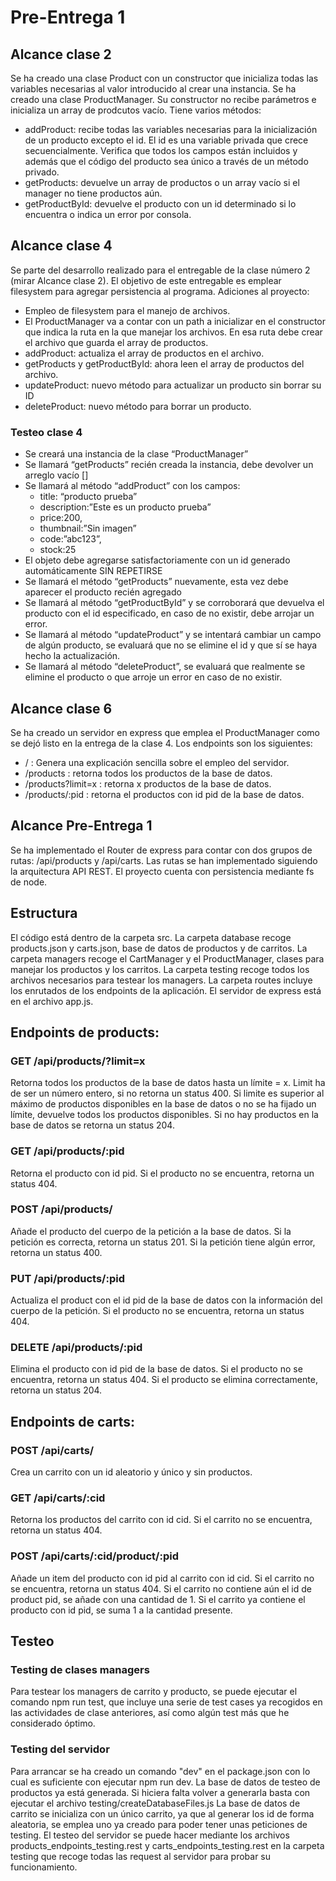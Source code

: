 # Pre-Entrega 1

## Alcance clase 2
Se ha creado una clase Product con un constructor que inicializa todas las variables necesarias al valor introducido al crear una instancia.
Se ha creado una clase ProductManager. Su constructor no recibe parámetros e inicializa un array de prodcutos vacío. Tiene varios métodos: 
- addProduct: recibe todas las variables necesarias para la inicialización de un producto excepto el id. El id es una variable privada que crece secuencialmente. Verifica que todos los campos están incluidos y además que el código del producto sea único a través de un método privado.
- getProducts: devuelve un array de productos o un array vacío si el manager no tiene productos aún.
- getProductById: devuelve el producto con un id determinado si lo encuentra o indica un error por consola.

## Alcance clase 4
Se parte del desarrollo realizado para el entregable de la clase número 2 (mirar Alcance clase 2). El objetivo de este entregable es emplear filesystem para agregar persistencia al programa. Adiciones al proyecto:
- Empleo de filesystem para el manejo de archivos.
- El ProductManager va a contar con un path a inicializar en el constructor que indica la ruta en la que manejar los archivos. En esa ruta debe crear el archivo que guarda el array de productos.
- addProduct: actualiza el array de productos en el archivo.
- getProducts y getProductById: ahora leen el array de productos del archivo.
- updateProduct: nuevo método para actualizar un producto sin borrar su ID
- deleteProduct: nuevo método para borrar un producto.

### Testeo clase 4
- Se creará una instancia de la clase “ProductManager”
- Se llamará “getProducts” recién creada la instancia, debe devolver un arreglo vacío []
- Se llamará al método “addProduct” con los campos:
  - title: “producto prueba”
  - description:”Este es un producto prueba”
  - price:200,
  - thumbnail:”Sin imagen”
  - code:”abc123”,
  - stock:25
- El objeto debe agregarse satisfactoriamente con un id generado automáticamente SIN REPETIRSE
- Se llamará el método “getProducts” nuevamente, esta vez debe aparecer el producto recién agregado
- Se llamará al método “getProductById” y se corroborará que devuelva el producto con el id especificado, en caso de no existir, debe arrojar un error.
- Se llamará al método “updateProduct” y se intentará cambiar un campo de algún producto, se evaluará que no se elimine el id y que sí se haya hecho la actualización.
- Se llamará al método “deleteProduct”, se evaluará que realmente se elimine el producto o que arroje un error en caso de no existir.

## Alcance clase 6
Se ha creado un servidor en express que emplea el ProductManager como se dejó listo en la entrega de la clase 4. Los endpoints son los siguientes:
- / : Genera una explicación sencilla sobre el empleo del servidor.
- /products : retorna todos los productos de la base de datos.
- /products?limit=x : retorna x productos de la base de datos.
- /products/:pid : retorna el productos con id pid de la base de datos.

## Alcance Pre-Entrega 1
Se ha implementado el Router de express para contar con dos grupos de rutas: /api/products y /api/carts. Las rutas se han implementado siguiendo la arquitectura API REST. El proyecto cuenta con persistencia mediante fs de node.

## Estructura
El código está dentro de la carpeta src. 
La carpeta database recoge products.json y carts.json, base de datos de productos y de carritos.
La carpeta managers recoge el CartManager y el ProductManager, clases para manejar los productos y los carritos.
La carpeta testing recoge todos los archivos necesarios para testear los managers.
La carpeta routes incluye los enrutados de los endpoints de la aplicación.
El servidor de express está en el archivo app.js.

## Endpoints de products:

### GET /api/products/?limit=x
Retorna todos los productos de la base de datos hasta un límite = x. 
Limit ha de ser un número entero, si no retorna un status 400.
Si limite es superior al máximo de productos disponibles en la base de datos o no se ha fijado un límite, devuelve todos los productos disponibles.
Si no hay productos en la base de datos se retorna un status 204.

### GET /api/products/:pid
Retorna el producto con id pid.
Si el producto no se encuentra, retorna un status 404.

### POST /api/products/
Añade el producto del cuerpo de la petición a la base de datos.
Si la petición es correcta, retorna un status 201.
Si la petición tiene algún error, retorna un status 400.

### PUT /api/products/:pid
Actualiza el product con el id pid de la base de datos con la información del cuerpo de la petición.
Si el producto no se encuentra, retorna un status 404.

### DELETE /api/products/:pid
Elimina el producto con id pid de la base de datos.
Si el producto no se encuentra, retorna un status 404.
Si el producto se elimina correctamente, retorna un status 204.

## Endpoints de carts:

### POST /api/carts/
Crea un carrito con un id aleatorio y único y sin productos. 

### GET /api/carts/:cid
Retorna los productos del carrito con id cid.
Si el carrito no se encuentra, retorna un status 404.

### POST /api/carts/:cid/product/:pid
Añade un item del producto con id pid al carrito con id cid.
Si el carrito no se encuentra, retorna un status 404.
Si el carrito no contiene aún el id de product pid, se añade con una cantidad de 1.
Si el carrito ya contiene el producto con id pid, se suma 1 a la cantidad presente.


## Testeo

### Testing de clases managers
Para testear los managers de carrito y producto, se puede ejecutar el comando npm run test, que incluye una serie de test cases ya recogidos en las actividades de clase anteriores, así como algún test más que he considerado óptimo.

### Testing del servidor
Para arrancar se ha creado un comando "dev" en el package.json con lo cual es suficiente con ejecutar npm run dev. 
La base de datos de testeo de productos ya está generada. Si hiciera falta volver a generarla basta con ejecutar el archivo testing/createDatabaseFiles.js 
La base de datos de carrito se inicializa con un único carrito, ya que al generar los id de forma aleatoria, se emplea uno ya creado para poder tener unas peticiones de testing.
El testeo del servidor se puede hacer mediante los archivos products_endpoints_testing.rest y carts_endpoints_testing.rest en la carpeta testing que recoge todas las request al servidor para probar su funcionamiento.
